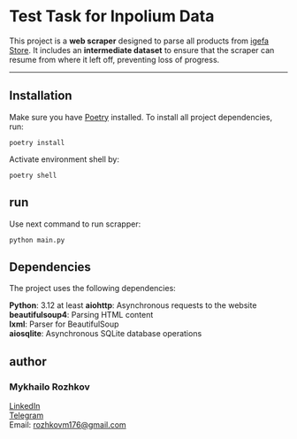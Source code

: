 # **Test Task for Inpolium Data**

This project is a **web scraper** designed to parse all products from [igefa Store](https://store.igefa.de/). It includes an **intermediate dataset** to ensure that the scraper can resume from where it left off, preventing loss of progress.

---

## **Installation**

Make sure you have [Poetry](https://python-poetry.org/) installed. To install all project dependencies, run:

```shell
poetry install
```

Activate environment shell by:

```shell
poetry shell
```

## run

Use next command to run scrapper:

```shell
python main.py
```

## Dependencies

The project uses the following dependencies:

**Python**: 3.12 at least
**aiohttp**: Asynchronous requests to the website  
**beautifulsoup4**: Parsing HTML content  
**lxml**: Parser for BeautifulSoup  
**aiosqlite**: Asynchronous SQLite database operations

## author

### Mykhailo Rozhkov

[LinkedIn](https://github.com/DaTrEvTeR)  
[Telegram](https://t.me/datrevter)  
Email: rozhkovm176@gmail.com
